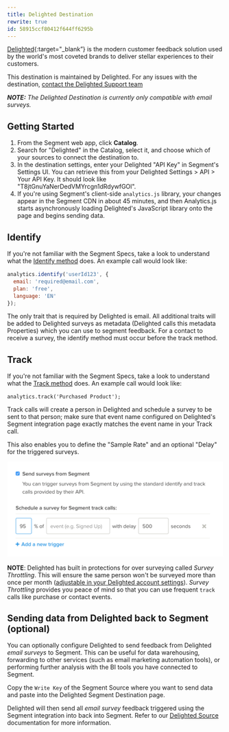 ```yaml
---
title: Delighted Destination
rewrite: true
id: 58915ccf80412f644ff6295b
---
```

[Delighted](https://delighted.com/?utm_source=segmentio&utm_medium=docs&utm_campaign=partners){:target="_blank”} is the modern customer feedback solution used by the world's most coveted brands to deliver stellar experiences to their customers.

This destination is maintained by Delighted. For any issues with the destination, [contact the Delighted Support team](mailto:hello@delighted.com)

_**NOTE:** The Delighted Destination is currently only compatible with email surveys._


## Getting Started



1. From the Segment web app, click **Catalog**.
2. Search for "Delighted" in the Catalog, select it, and choose which of your sources to connect the destination to.
3. In the destination settings, enter your Delighted "API Key" in Segment's Settings UI. You can retrieve this from your Delighted Settings > API > Your API Key. It should look like "T8jtGnuYaNerDedVMYrcgn1dRdywfGOl".
4. If you're using Segment's client-side `analytics.js` library, your changes appear in the Segment CDN in about 45 minutes, and then Analytics.js starts asynchronously loading Delighted's JavaScript library onto the page and begins sending data.


## Identify

If you're not familiar with the Segment Specs, take a look to understand what the [Identify method](/docs/connections/spec/identify/) does. An example call would look like:

```js
analytics.identify('userId123', {
  email: 'required@email.com',
  plan: 'free',
  language: 'EN'
});
```

The only trait that is required by Delighted is email. All additional traits will be added to Delighted surveys as metadata (Delighted calls this metadata Properties) which you can use to segment feedback. For a contact to receive a survey, the identify method must occur before the track method.

## Track

If you're not familiar with the Segment Specs, take a look to understand what the [Track method](/docs/connections/spec/track/) does. An example call would look like:

```
analytics.track('Purchased Product');
```

Track calls will create a person in Delighted and schedule a survey to be sent to that person; make sure that event name configured on Delighted's Segment integration page exactly matches the event name in your Track call.

This also enables you to define the "Sample Rate" and an optional "Delay" for the triggered surveys.

![trigger-delighted-surveys-segment](images/e3ed84b8608df907bcf753f52c17249d.png)

**NOTE**: Delighted has built in protections for over surveying called *Survey Throttling*. This will ensure the same person won't be surveyed more than once per month ([adjustable in your Delighted account settings](https://delighted.com/account/edit_min_survey_interval)). *Survey Throttling* provides you peace of mind so that you can use frequent `track` calls like purchase or contact events.

## Sending data from Delighted back to Segment (optional)

You can optionally configure Delighted to send feedback from Delighted _email surveys_ to Segment. This can be useful for data warehousing, forwarding to other services (such as email marketing automation tools), or performing further analysis with the BI tools you have connected to Segment.

Copy the `Write Key` of the Segment Source where you want to send data and paste into the Delighted Segment Destination page.

Delighted will then send all _email survey_ feedback triggered using the Segment integration into back into Segment. Refer to our [Delighted Source](/docs/connections/sources/catalog/cloud-apps/delighted/) documentation for more information.
